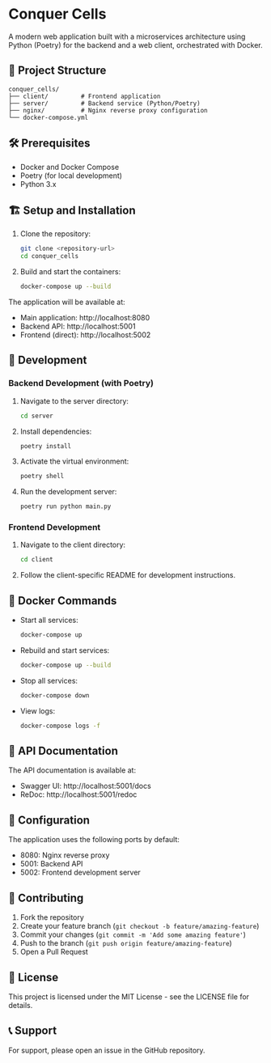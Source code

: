 # Conquer Cells

A modern web application built with a microservices architecture using Python (Poetry) for the backend and a web client, orchestrated with Docker.

## 🚀 Project Structure

```
conquer_cells/
├── client/         # Frontend application
├── server/         # Backend service (Python/Poetry)
├── nginx/          # Nginx reverse proxy configuration
└── docker-compose.yml
```

## 🛠️ Prerequisites

- Docker and Docker Compose
- Poetry (for local development)
- Python 3.x

## 🏗️ Setup and Installation

1. Clone the repository:
   ```bash
   git clone <repository-url>
   cd conquer_cells
   ```

2. Build and start the containers:
   ```bash
   docker-compose up --build
   ```

The application will be available at:
- Main application: http://localhost:8080
- Backend API: http://localhost:5001
- Frontend (direct): http://localhost:5002

## 🔧 Development

### Backend Development (with Poetry)

1. Navigate to the server directory:
   ```bash
   cd server
   ```

2. Install dependencies:
   ```bash
   poetry install
   ```

3. Activate the virtual environment:
   ```bash
   poetry shell
   ```

4. Run the development server:
   ```bash
   poetry run python main.py
   ```

### Frontend Development

1. Navigate to the client directory:
   ```bash
   cd client
   ```

2. Follow the client-specific README for development instructions.

## 🐳 Docker Commands

- Start all services:
  ```bash
  docker-compose up
  ```

- Rebuild and start services:
  ```bash
  docker-compose up --build
  ```

- Stop all services:
  ```bash
  docker-compose down
  ```

- View logs:
  ```bash
  docker-compose logs -f
  ```

## 🔄 API Documentation

The API documentation is available at:
- Swagger UI: http://localhost:5001/docs
- ReDoc: http://localhost:5001/redoc

## 📝 Configuration

The application uses the following ports by default:
- 8080: Nginx reverse proxy
- 5001: Backend API
- 5002: Frontend development server

## 🤝 Contributing

1. Fork the repository
2. Create your feature branch (`git checkout -b feature/amazing-feature`)
3. Commit your changes (`git commit -m 'Add some amazing feature'`)
4. Push to the branch (`git push origin feature/amazing-feature`)
5. Open a Pull Request

## 📄 License

This project is licensed under the MIT License - see the LICENSE file for details.

## 📞 Support

For support, please open an issue in the GitHub repository. 